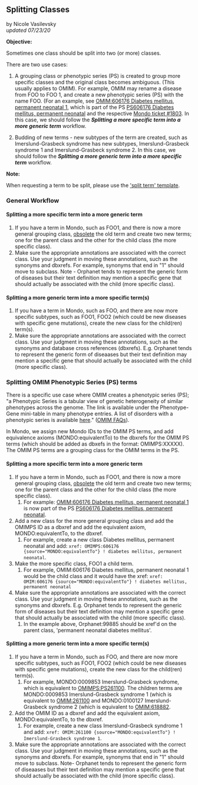 
## Splitting Classes

by Nicole Vasilevsky     
_updated 07/23/20_

**Objective:** 

Sometimes one class should be split into two (or more) classes. 

There are two use cases:

1) A grouping class or phenotypic series (PS) is created to group more specific classes and the original class becomes ambiguous. (This usually applies to OMIM). For example, OMIM may rename a disease from FOO to FOO 1, and create a new phenotypic series (PS) with the name FOO. (For an example, see [OMIM:606176 Diabetes mellitus, permanent neonatal 1](https://www.omim.org/entry/606176), which is part of the PS [PS606176 Diabetes mellitus, permanent neonatal](https://www.omim.org/phenotypicSeries/PS606176) and the respective [Mondo ticket #1803](https://github.com/monarch-initiative/mondo/issues/1803). In this case, we should follow the  **_Splitting a more specific term into a more generic term_** workflow.

2) Budding of new terms - new subtypes of the term are created, such as Imerslund-Grasbeck syndrome has new subtypes, Imerslund-Grasbeck syndrome 1 and Imerslund-Grasbeck syndrome 2. In this case, we should follow the **_Splitting a more generic term into a more specific term_** workflow.

**Note:** 

When requesting a term to be split, please use the ['split term' template](https://github.com/monarch-initiative/mondo/issues/new?assignees=nicolevasilevsky&labels=split&template=split-term.md&title=split+term%3A+%3Center+name%3E).

### General Workflow

#### Splitting a more specific term into a more generic term

1. If you have a term in Mondo, such as FOO1, and there is now a more general grouping class, [obsolete](https://mondo.readthedocs.io/en/latest/editors-guide/merging-and-obsoleting/#obsolete-a-class-without-merging) the old term and create two new terms; one for the parent class and the other for the child class (the more specific class).
1. Make sure the appropriate annotations are associated with the correct class. Use your judgment in moving these annotations, such as the synonyms and dbxrefs. For example, synonyms that end in "1" should move to subclass. Note - Orphanet tends to represent the generic form of diseases but their text definition may mention a specific gene that should actually be associated with the child (more specific class).  

#### Splitting a more generic term into a more specific term(s)

1. If you have a term in Mondo, such as FOO, and there are now more specific subtypes, such as FOO1, FOO2 (which could be new diseases with specific gene mutations), create the new class for the child(ren) term(s).
1. Make sure the appropriate annotations are associated with the correct class. Use your judgment in moving these annotations, such as the synonyms and database cross references (dbxrefs). E.g. Orphanet tends to represent the generic form of diseaases but their text definition may mention a specific gene that should actually be associated with the child (more specific class).

### Splitting OMIM Phenotypic Series (PS) terms

There is a specific use case where OMIM creates a phenotypic series (PS); "a Phenotypic Series is a tabular view of genetic heterogeneity of similar phenotypes across the genome. The link is available under the Phenotype-Gene mini-table in many phenotype entries. A list of disorders with a phenotypic series is available [here](https://www.omim.org/phenotypicSeriesTitles/all)." ([OMIM FAQs](https://www.omim.org/help/faq#1_13)).

In Mondo, we assign new Mondo IDs to the OMIM PS terms, and add equivalence axioms (MONDO:equivalentTo) to the dbxrefs for the OMIM PS terms (which should be added as dbxefs in the format: OMIMPS:XXXXX). The OMIM PS terms are a grouping class for the OMIM terms in the PS.

#### Splitting a more specific term into a more generic term

1. If you have a term in Mondo, such as FOO1, and there is now a more general grouping class, [obsolete](https://mondo.readthedocs.io/en/latest/editors-guide/merging-and-obsoleting/#obsolete-a-class-without-merging) the old term and create two new terms; one for the parent class and the other for the child class (the more specific class). 
    1. For example: [OMIM:606176 Diabetes mellitus, permanent neonatal 1](https://www.omim.org/entry/606176) is now part of the PS [PS606176 Diabetes mellitus, permanent neonatal](https://www.omim.org/phenotypicSeries/PS606176).
1. Add a new class for the more general grouping class and add the OMIMPS ID as a dbxref and add the equivalent axiom, MONDO:equivalentTo, to the dbxref. 
    1. For example, create a new class Diabetes mellitus, permanent neonatal and add: `xref: OMIMPS:606176 {source="MONDO:equivalentTo"} ! diabetes mellitus, permanent neonatal`.
1. Make the more specific class, FOO1 a child term. 
    1. For example, OMIM:606176 Diabetes mellitus, permanent neonatal 1 would be the child class and it would have the xref: `xref: OMIM:606176 {source="MONDO:equivalentTo"} ! diabetes mellitus, permanent neonatal`
1. Make sure the appropriate annotations are associated with the correct class. Use your judgment in moving these annotations, such as the synonyms and dbxrefs. E.g. Orphanet tends to represent the generic form of diseases but their text definition may mention a specific gene that should actually be associated with the child (more specific class). 
    1. In the example above, Orphanet:99885 should be xref'd on the parent class, 'permanent neonatal diabetes mellitus'.

#### Splitting a more generic term into a more specific term(s)

1. If you have a term in Mondo, such as FOO, and there are now more specific subtypes, such as FOO1, FOO2 (which could be new diseases with specific gene mutations), create the new class for the child(ren) term(s). 
    1. For example, MONDO:0009853 Imerslund-Grasbeck syndrome, which is equivalent to [OMIMPS:PS261100](https://www.omim.org/phenotypicSeries/PS261100). The children terms are MONDO:0009853 Imerslund-Grasbeck syndrome 1 (which is equivalent to [OMIM:261100](https://www.omim.org/entry/261100) and MONDO:0100127 Imerslund-Grasbeck syndrome 2 (which is equivalent to [OMIM:618882](https://www.omim.org/entry/618882).
1. Add the OMIM ID as a dbxref and add the equivalent axiom, MONDO:equivalentTo, to the dbxref. 
    1. For example, create a new class Imerslund-Grasbeck syndrome 1 and add: `xref: OMIM:261100 {source="MONDO:equivalentTo"} ! Imerslund-Grasbeck syndrome 1`.
1. Make sure the appropriate annotations are associated with the correct class. Use your judgment in moving these annotations, such as the synonyms and dbxrefs. For example, synonyms that end in "1" should move to subclass. Note- Orphanet tends to represent the generic form of diseaases but their text definition may mention a specific gene that should actually be associated with the child (more specific class).





